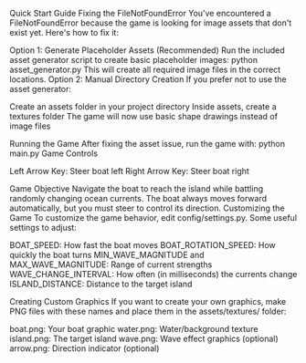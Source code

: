 Quick Start Guide
Fixing the FileNotFoundError
You've encountered a FileNotFoundError because the game is looking for image assets that don't exist yet. Here's how to fix it:

Option 1: Generate Placeholder Assets (Recommended)
Run the included asset generator script to create basic placeholder images:
python asset_generator.py
This will create all required image files in the correct locations.
Option 2: Manual Directory Creation
If you prefer not to use the asset generator:

Create an assets folder in your project directory
Inside assets, create a textures folder
The game will now use basic shape drawings instead of image files



Running the Game
After fixing the asset issue, run the game with:
python main.py
Game Controls

Left Arrow Key: Steer boat left
Right Arrow Key: Steer boat right

Game Objective
Navigate the boat to reach the island while battling randomly changing ocean currents. The boat always moves forward automatically, but you must steer to control its direction.
Customizing the Game
To customize the game behavior, edit config/settings.py. Some useful settings to adjust:

BOAT_SPEED: How fast the boat moves
BOAT_ROTATION_SPEED: How quickly the boat turns
MIN_WAVE_MAGNITUDE and MAX_WAVE_MAGNITUDE: Range of current strengths
WAVE_CHANGE_INTERVAL: How often (in milliseconds) the currents change
ISLAND_DISTANCE: Distance to the target island

Creating Custom Graphics
If you want to create your own graphics, make PNG files with these names and place them in the assets/textures/ folder:

boat.png: Your boat graphic
water.png: Water/background texture
island.png: The target island
wave.png: Wave effect graphics (optional)
arrow.png: Direction indicator (optional)
